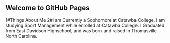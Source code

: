 ## Welcome to GitHub Pages
1#Things About Me
2#I am Currently a Sophomore at Catawba College. I am studying Sport Management while enrolled at Catawba College. I Graduated from East Davidson Highschool, and was born and raised in Thomasville North Carolina.


